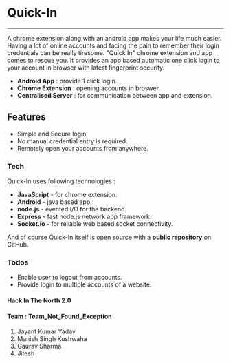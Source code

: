 # Quick-In
***
A chrome extension along with an android app makes your life much easier. Having a lot of online accounts and facing the pain to remember their login credentials can be really tiresome. "Quick In" chrome extension and app comes to rescue you. It provides an app based automatic one click login to your account in browser with latest fingerprint security.

  - **Android App** : provide 1 click login.
  - **Chrome Extension** : opening accounts in broswer.
  - **Centralised Server** : for communication between app and extension.

## Features

  - Simple and Secure login. 
  - No manual credential entry is required.
  - Remotely open your accounts from anywhere.

### Tech

Quick-In uses following technologies :

* **JavaScript** - for chrome extension.
* **Android** - java based app.
* **node.js** - evented I/O for the backend.
* **Express** - fast node.js network app framework.
* **Socket.io** - for reliable web based socket connectivity.

And of course Quick-In itself is open source with a **public repository** on GitHub.


### Todos

 - Enable user to logout from accounts.
 - Provide login to multiple accounts of a website.

#### Hack In The North 2.0

#### Team : Team_Not_Found_Exception
1. Jayant Kumar Yadav
2. Manish Singh Kushwaha
3. Gaurav Sharma
4. Jitesh
